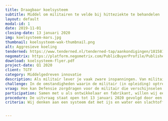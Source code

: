 ```yaml
---
title: Draagbaar koelsysteem
subtitle: Middel om militairen te velde bij hitteziekte te behandelen
layout: default
modal-id: 1
date: 2019-11-01
closing-date: 13 januari 2020
img: koelsysteem-mars.jpg
thumbnail: koelsysteem-wak-thumbnail.png
alt: Aggresieve koeling
tenderned: https://www.tenderned.nl/tenderned-tap/aankondigingen/181581
negomatrix: https://platform.negometrix.com/PublicBuyerProfile/PublishedTenderInformation.aspx?isPublicProfile=false&tenderId=137407&tab=1&page=1&searchParam=&sortParam=Id&sortDirection=False
download: koelsysteem-flyer.pdf
project-date: Q1 2020
client: TGTF
category: Middelgedreven innovatie
description: Als militair lever je vaak zware inspanningen. Van militairen in opleiding wordt gevraagd de fysieke en mentale grenzen op te zoeken. De wil om niet op te geven en door te zetten voor jezelf en voor je groep. Het risico op oververhitting en hitteziekte is hierbij aanwezig. <br><br>Hitteziekte kan iedereen overkomen. De ernst van de (weefsel)schade hangt af van de absolute waarde van de kerntemperatuur van het slachtoffer en de tijd dat iemand deze temperatuur is geweest. De kerntemperatuur dient door het koelen zo snel te dalen tot onder de 39 graden. <br><br>De meest effectieve manier van koelen is onderdompeling in een ijsbad, de gouden standaard. Indien dit direct na het optreden van de symptomen plaatsvindt kan volledig herstel worden verwacht en zal de hersteltijd aanzienlijk worden gereduceerd dan wanneer het (agressief) koelen niet of in een later stadium plaatsvindt.
challenge: In de omstandigheden waarin de militair (in opleiding) optreedt of traint is het vaak niet mogelijk, om praktische redenen, een ijsbad ter plaatse te hebben. Een voertuig kan niet altijd snel ter plekke zijn en bovendien niet de gewenste koelcapaciteit leveren; de militairen in opleiding zijn aangewezen op de spullen die zij bij zich dragen. <br><br>Preventieve maatregelen en monitoren tijdens de inspanning dragen bij aan het reduceren van hitteziekte slachtoffers. Een effectieve en adequate behandeling moet dit completeren.
vraag: Hoe kan Defensie zorgdragen voor de militair die verschijnselen van hitteziekte heeft en zich in een omgeving bevindt waar adequate hulp, in de vorm van een effectief koelsysteem, niet voor handen is?
participation: Samen met u als ontwikkelaar en fabrikant, willen wij een draagbaar koelsysteem ontwikkelen dat in staat is om de kerntemperatuur van een slachtoffer van hitteziekte snel te laten dalen.
procedure: De uitvraag staat open tot 13 januari 2020 gevolgd door een selectie van de ingebrachte ideeën. De eerste experimenten willen wij plannen tijdens opleidingstrajecten in het voorjaar 2020. Wij maken voor de deelname gebruik van het instrument marktconsultatie. Publicatie van de marktconsultatie vindt u op TenderNed en Negomatrix. De links hiervoor vindt u boven aan de pagina.
criteria: Wij denken aan een systeem dat met ijs en water een slachtoffer snel kan afkoelen. Dit product of systeem heeft ondermeer de volgende functionaliteiten. <br><br>De kerntemperatuur dient door het koelen zo snel mogelijk te dalen tot onder de 39 graden; <br>De kerntemperatuur van minimaal 1 persoon tot 3 graden kan koelen in maximaal 30 minuten; <br>Snel inzetbaar en makkelijk in gebruik; <br>Kan koelen in koude en warme omstandigheden, ook bij hoge luchtvochtigheid; <br>Dient alleenstaand te functioneren, niet afhankelijk van een externe energiebron; <br>Dient als bagage gedragen te kunnen worden (in een rugzak of als onderdelen passend in verschillende rugzakken); <br> Dient als bagage vervoerd kan worden in een voertuig; <br>Dient zo lang mogelijk gebruiksklaar te staan; <br> Dient minimaal 10 uur mee te kunnen gaan voordat het opnieuw gebruiksklaar gemaakt kan worden; <br>Dient zo licht mogelijk te zijn - maximaal 20 kilo; <br>Dient veilig te zijn voor drager en gebruiker; <br>Dient veilig te zijn voor het slachtoffer tijdens koelen (ontkleed tot op ondergoed); <br>Dient herbruikbaar te zijn en geschikt te zijn voor intensief gebruik; <br>Dient tegen een stootje te kunnen, ruggedized te zijn voor militair terreinwerk.


---
```


